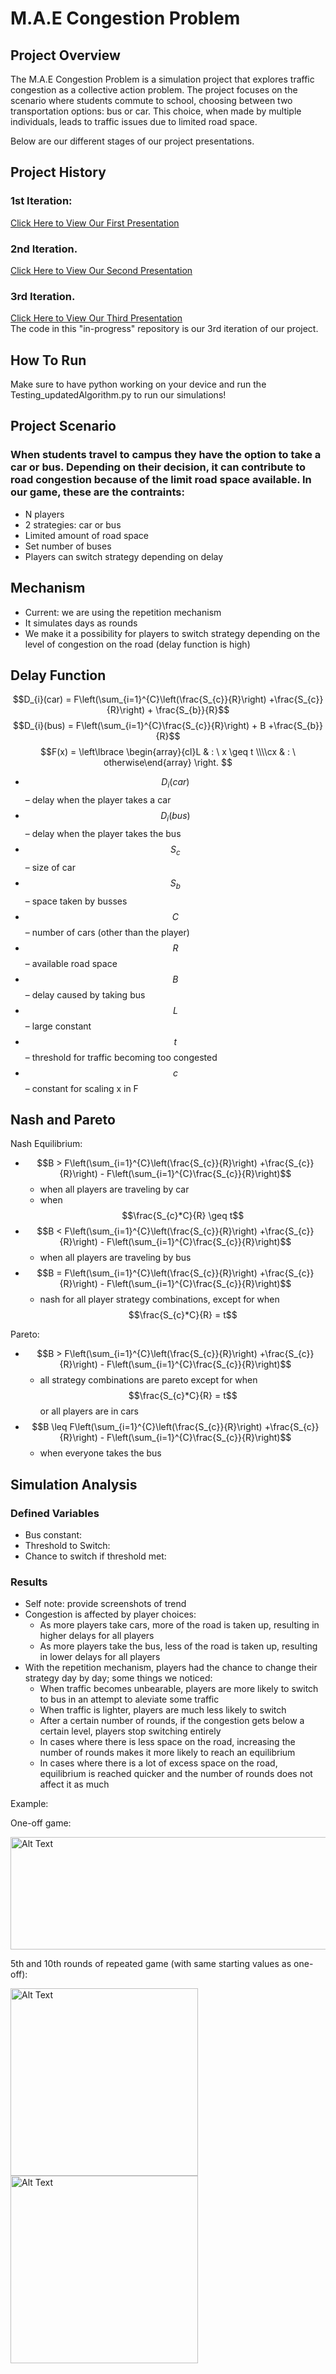 # M.A.E Congestion Problem

## Project Overview

The M.A.E Congestion Problem is a simulation project that explores traffic congestion as a collective action problem. The project focuses on the scenario where students commute to school, choosing between two transportation options: bus or car. This choice, when made by multiple individuals, leads to traffic issues due to limited road space.

Below are our different stages of our project presentations.
<h2>Project History</h2>
  <h3>1st Iteration:</h3>
    <a href="https://uflorida-my.sharepoint.com/:p:/g/personal/egiron_ufl_edu/EbzQyMYT8TZAjG-deU-WgJwBD0MQurBSNnY9yr-mRaPqYw?e=a6fPDg">Click Here to View Our First Presentation<a>
  <h3>2nd Iteration.</h3>
    <a href="https://uflorida-my.sharepoint.com/:p:/g/personal/egiron_ufl_edu/EQ8FcKa_Q3NIl_HodE7qynoBTn9bDdhCR5cewVtorGZaOQ?e=crPwxD">Click Here to View Our Second Presentation<a>
  <h3>3rd Iteration.</h3>
      <a href="https://uflorida-my.sharepoint.com/:p:/g/personal/egiron_ufl_edu/EbMzl-hWpVZHmMbQq3wraO4BWp_hQrkxnr-2EPTRHGksAw?e=RFAFaa">Click Here to View Our Third Presentation<a>
      <br>The code in this "in-progress" repository is our 3rd iteration of our project.</br>

## How To Run
Make sure to have python working on your device and run the Testing_updatedAlgorithm.py to run our simulations!

## Project Scenario
### When students travel to campus they have the option to take a car or bus. Depending on their decision, it can contribute to road congestion because of the limit road space available. In our game, these are the contraints: 
* N players
* 2 strategies: car or bus
* Limited amount of road space
* Set number of buses
* Players can switch strategy depending on delay

## Mechanism
* Current: we are using the repetition mechanism
* It simulates days as rounds 
* We make it a possibility for players to switch strategy depending on the level of congestion on the road (delay function is high)

## Delay Function
$$D_{i}(car) = F\left(\sum_{i=1}^{C}\left(\frac{S_{c}}{R}\right) +\frac{S_{c}}{R}\right) + \frac{S_{b}}{R}$$
$$D_{i}(bus) = F\left(\sum_{i=1}^{C}\frac{S_{c}}{R}\right) + B +\frac{S_{b}}{R}$$
$$F(x) = \left\lbrace \begin{array}{cl}L & : \ x \geq t \\\\cx & : \ otherwise\end{array} \right. $$

* $$D_{i}(car)$$ – delay when the player takes a car
* $$D_{i}(bus)$$ – delay when the player takes the bus
* $$S_{c}$$ – size of car 
* $$S_{b}$$ – space taken by busses
* $$C$$ – number of cars (other than the player)
* $$R$$ – available road space 
* $$B$$ – delay caused by taking bus
* $$L$$ – large constant
* $$t$$ – threshold for traffic becoming too congested
* $$c$$ – constant for scaling x in F

## Nash and Pareto
Nash Equilibrium:
* $$B > F\left(\sum_{i=1}^{C}\left(\frac{S_{c}}{R}\right) +\frac{S_{c}}{R}\right) - F\left(\sum_{i=1}^{C}\frac{S_{c}}{R}\right)$$
  * when all players are traveling by car
  * when $$\frac{S_{c}*C}{R} \geq t$$
* $$B < F\left(\sum_{i=1}^{C}\left(\frac{S_{c}}{R}\right) +\frac{S_{c}}{R}\right) - F\left(\sum_{i=1}^{C}\frac{S_{c}}{R}\right)$$
  * when all players are traveling by bus
* $$B = F\left(\sum_{i=1}^{C}\left(\frac{S_{c}}{R}\right) +\frac{S_{c}}{R}\right) - F\left(\sum_{i=1}^{C}\frac{S_{c}}{R}\right)$$
  * nash for all player strategy combinations, except for when $$\frac{S_{c}*C}{R} = t$$
 
Pareto:
* $$B > F\left(\sum_{i=1}^{C}\left(\frac{S_{c}}{R}\right) +\frac{S_{c}}{R}\right) - F\left(\sum_{i=1}^{C}\frac{S_{c}}{R}\right)$$
  * all strategy combinations are pareto except for when $$\frac{S_{c}*C}{R} = t$$ or all players are in cars
* $$B \leq F\left(\sum_{i=1}^{C}\left(\frac{S_{c}}{R}\right) +\frac{S_{c}}{R}\right) - F\left(\sum_{i=1}^{C}\frac{S_{c}}{R}\right)$$
  * when everyone takes the bus

## Simulation Analysis
### Defined Variables
* Bus constant: 
* Threshold to Switch:
* Chance to switch if threshold met:

### Results
* Self note: provide screenshots of trend
* Congestion is affected by player choices:
  * As more players take cars, more of the road is taken up, resulting in higher delays for all players
  * As more players take the bus, less of the road is taken up, resulting in lower delays for all players
* With the repetition mechanism, players had the chance to change their strategy day by day; some things we noticed:
  * When traffic becomes unbearable, players are more likely to switch to bus in an attempt to aleviate some traffic
  * When traffic is lighter, players are much less likely to switch
  * After a certain number of rounds, if the congestion gets below a certain level, players stop switching entirely
  * In cases where there is less space on the road, increasing the number of rounds makes it more likely to reach an equilibrium
  * In cases where there is a lot of excess space on the road, equilibrium is reached quicker and the number of rounds does not affect it as much
 
Example:

One-off game:

<img src="https://github.com/user-attachments/assets/1ea203ac-cb06-44b3-94ab-09e8838d6843" alt="Alt Text" width="800" height="180">

5th and 10th rounds of repeated game (with same starting values as one-off):

<img src="https://github.com/user-attachments/assets/4c589d22-109b-4f6e-bee3-5052e97a221d" alt="Alt Text" width="300" height="300">

<img src="https://github.com/user-attachments/assets/ac39ccc0-9f37-4b81-8d0d-602b80b1a337" alt="Alt Text" width="300" height="300">

